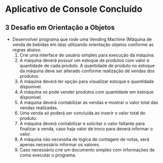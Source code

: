 # Aplicativo de Console Concluído

## 3 Desafio em Orientação a Objetos

* Desenvolver programa que rode uma Vending Machine (Máquina de venda de bebidas em lata) utilizando orientação objetos conforme as regras abaixo.  
  1. Crie uma interface de usuário simples para execução da máquina.  
  2. A máquina deverá possuir um estoque de produtos com valor e quantidade de cada produto. A quantidade de produto no estoque da máquina deve ser alterado conforme realização de vendas dos produtos.  
  3. A máquina deverá ter opção para visualizar estoque e quantidade disponível.  
  4. A máquina só pode vender produtos com quantidade em estoque disponível.  
  5. A máquina deverá contabilizar as vendas e mostrar o valor total das vendas realizadas.  
  6. Uma venda só poderá ser concluída ao inserir o valor total do produto.  
  7. A máquina deverá contabilizar e solicitar o valor faltante para finalizar a venda, caso haja valor de troco para deverá informar o valor.  
  8. A máquina não necessita de lógica de contagem de notas, será apenas necessário informar os valores.  
  9. Caso necessário crie um documento simples com informações de como executar o programa.  
